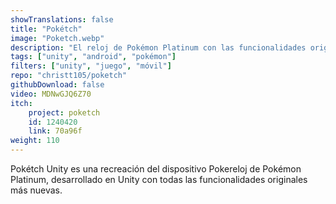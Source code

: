 ```yaml
---
showTranslations: false
title: "Pokétch"
image: "Poketch.webp"
description: "El reloj de Pokémon Platinum con las funcionalidades originales y nuevas para Android"
tags: ["unity", "android", "pokémon"]
filters: ["unity", "juego", "móvil"]
repo: "christt105/poketch"
githubDownload: false
video: MDNwGJQ6Z70
itch:
    project: poketch
    id: 1240420
    link: 70a96f
weight: 110
---
```

Pokétch Unity es una recreación del dispositivo Pokereloj de Pokémon Platinum, desarrollado en Unity con todas las funcionalidades originales más nuevas.

